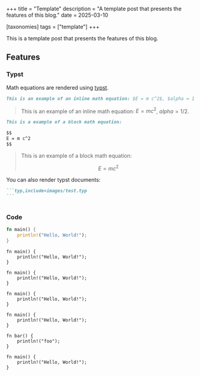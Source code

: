 +++
title = "Template"
description = "A template post that presents the features of this blog."
date = 2025-03-10

[taxonomies]
tags = ["template"]
+++

This is a template post that presents the features of this blog.

## Features

### Typst

Math equations are rendered using [typst](https://typst.app/).

```md
This is an example of an inline math equation: $E = m c^2$, $alpha = 1 / 2$.
```

> This is an example of an inline math equation: $E = m c^2$, $alpha = 1 / 2$.

```md
This is a example of a block math equation:

$$
E = m c^2
$$
```

> This is an example of a block math equation:
> 
> $$
> E = m c^2
> $$

You can also render typst documents:

~~~md
```typ,include=images/test.typ
```
~~~

```typ,include=images/test.typ
```

### Code

```rust
fn main() {
    println!("Hello, World!");
}
```

```rust,copy
fn main() {
    println!("Hello, World!");
}
```

```rust,linenos
fn main() {
    println!("Hello, World!");
}
```

```rust,linenos,linenostart=10
fn main() {
    println!("Hello, World!");
}
```

```rust,linenos,hl_lines=1 5-6
fn main() {
    println!("Hello, World!");
}

fn bar() {
    println!("foo");
}
```

```rust,name=hello.rs,copy
fn main() {
    println!("Hello, World!");
}
```

